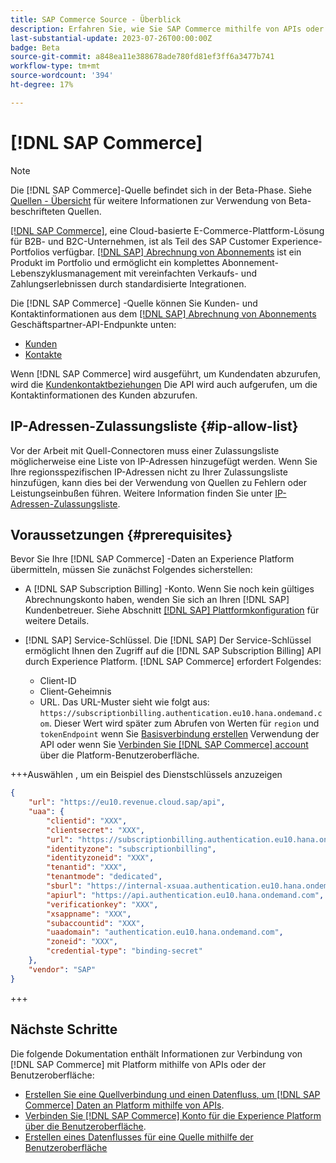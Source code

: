 ```yaml
---
title: SAP Commerce Source - Überblick
description: Erfahren Sie, wie Sie SAP Commerce mithilfe von APIs oder der Benutzeroberfläche mit Adobe Experience Platform verbinden.
last-substantial-update: 2023-07-26T00:00:00Z
badge: Beta
source-git-commit: a848ea11e388678ade780fd81ef3ff6a3477b741
workflow-type: tm+mt
source-wordcount: '394'
ht-degree: 17%

---
```


# [!DNL SAP Commerce]

>[!NOTE]
>
>Die [!DNL SAP Commerce]-Quelle befindet sich in der Beta-Phase. Siehe [Quellen - Übersicht](../../home.md#terms-and-conditions) für weitere Informationen zur Verwendung von Beta-beschrifteten Quellen.

[[!DNL SAP Commerce]](https://www.sap.com/india/products/acquired-brands/what-is-hybris.html), eine Cloud-basierte E-Commerce-Plattform-Lösung für B2B- und B2C-Unternehmen, ist als Teil des SAP Customer Experience-Portfolios verfügbar. [[!DNL SAP] Abrechnung von Abonnements](https://www.sap.com/products/financial-management/subscription-billing.html) ist ein Produkt im Portfolio und ermöglicht ein komplettes Abonnement-Lebenszyklusmanagement mit vereinfachten Verkaufs- und Zahlungserlebnissen durch standardisierte Integrationen.

Die [!DNL SAP Commerce] -Quelle können Sie Kunden- und Kontaktinformationen aus dem [[!DNL SAP] Abrechnung von Abonnements](https://www.sap.com/products/financial-management/subscription-billing.html) Geschäftspartner-API-Endpunkte unten:

* [Kunden](https://api.sap.com/api/BusinessPartner_APIs/path/GET_customers)
* [Kontakte](https://api.sap.com/api/BusinessPartner_APIs/path/GET_contacts)

Wenn [!DNL SAP Commerce] wird ausgeführt, um Kundendaten abzurufen, wird die [Kundenkontaktbeziehungen](https://api.sap.com/api/BusinessPartner_APIs/path/GET_relationships-customer-contacts) Die API wird auch aufgerufen, um die Kontaktinformationen des Kunden abzurufen.

## IP-Adressen-Zulassungsliste {#ip-allow-list}

Vor der Arbeit mit Quell-Connectoren muss einer Zulassungsliste möglicherweise eine Liste von IP-Adressen hinzugefügt werden. Wenn Sie Ihre regionsspezifischen IP-Adressen nicht zu Ihrer Zulassungsliste hinzufügen, kann dies bei der Verwendung von Quellen zu Fehlern oder Leistungseinbußen führen. Weitere Information finden Sie unter [IP-Adressen-Zulassungsliste](../../ip-address-allow-list.md).

## Voraussetzungen {#prerequisites}

Bevor Sie Ihre [!DNL SAP Commerce] -Daten an Experience Platform übermitteln, müssen Sie zunächst Folgendes sicherstellen:

* A [!DNL SAP Subscription Billing] -Konto. Wenn Sie noch kein gültiges Abrechnungskonto haben, wenden Sie sich an Ihren [!DNL SAP] Kundenbetreuer. Siehe Abschnitt [[!DNL SAP] Plattformkonfiguration](https://help.sap.com/doc/5fd179965d5145fbbe7f2a7aa1272338/latest/en-US/PlatformConfiguration.pdf) für weitere Details.

* [!DNL SAP] Service-Schlüssel. Die [!DNL SAP] Der Service-Schlüssel ermöglicht Ihnen den Zugriff auf die [!DNL SAP Subscription Billing] API durch Experience Platform. [!DNL SAP Commerce] erfordert Folgendes:
   * Client-ID
   * Client-Geheimnis
   * URL. Das URL-Muster sieht wie folgt aus: `https://subscriptionbilling.authentication.eu10.hana.ondemand.com`. Dieser Wert wird später zum Abrufen von Werten für `region` und `tokenEndpoint` wenn Sie [Basisverbindung erstellen](../../tutorials/api/create/ecommerce/sap-commerce.md#base-connection) Verwendung der API oder wenn Sie [Verbinden Sie [!DNL SAP Commerce] account](../../tutorials/ui/create/ecommerce/sap-commerce.md#connect-account) über die Platform-Benutzeroberfläche.

+++Auswählen , um ein Beispiel des Dienstschlüssels anzuzeigen

```json
{ 
    "url": "https://eu10.revenue.cloud.sap/api",
    "uaa": {
        "clientid": "XXX",
        "clientsecret": "XXX",
        "url": "https://subscriptionbilling.authentication.eu10.hana.ondemand.com",
        "identityzone": "subscriptionbilling",
        "identityzoneid": "XXX",
        "tenantid": "XXX",
        "tenantmode": "dedicated",
        "sburl": "https://internal-xsuaa.authentication.eu10.hana.ondemand.com",
        "apiurl": "https://api.authentication.eu10.hana.ondemand.com",
        "verificationkey": "XXX",
        "xsappname": "XXX",
        "subaccountid": "XXX",
        "uaadomain": "authentication.eu10.hana.ondemand.com",
        "zoneid": "XXX",
        "credential-type": "binding-secret"
    },
    "vendor": "SAP"
}
```

+++

## Nächste Schritte

Die folgende Dokumentation enthält Informationen zur Verbindung von [!DNL SAP Commerce] mit Platform mithilfe von APIs oder der Benutzeroberfläche:

* [Erstellen Sie eine Quellverbindung und einen Datenfluss, um [!DNL SAP Commerce] Daten an Platform mithilfe von APIs](../../tutorials/api/create/ecommerce/sap-commerce.md).
* [Verbinden Sie [!DNL SAP Commerce] Konto für die Experience Platform über die Benutzeroberfläche](../../tutorials/ui/create/ecommerce/sap-commerce.md).
* [Erstellen eines Datenflusses für eine Quelle mithilfe der Benutzeroberfläche](../../tutorials/ui/dataflow/ecommerce.md)
